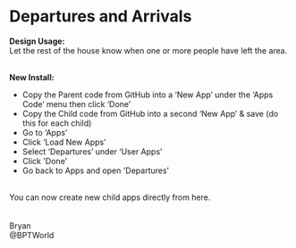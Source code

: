 # Departures and Arrivals
<b>Design Usage:</b><br>
Let the rest of the house know when one or more people have left the area.<br><br>

<b>New Install:</b><br>
* Copy the Parent code from GitHub into a ‘New App’ under the ‘Apps Code’ menu then click ‘Done’
* Copy the Child code from GitHub into a second ‘New App’ & save (do this for each child)
* Go to ‘Apps’
* Click ‘Load New Apps’
* Select ‘Departures’ under ‘User Apps’
* Click 'Done'
* Go back to Apps and open 'Departures'
<br>
You can now create new child apps directly from here.<br><br>

<br>
Bryan<br>
@BPTWorld
